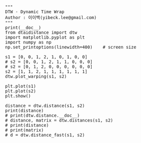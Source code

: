 <pre>
"""
DTW - Dynamic Time Wrap
Author : 이이백(yibeck.lee@gmail.com)
"""
print(__doc__)
from dtaidistance import dtw
import matplotlib.pyplot as plt
import numpy as np
np.set_printoptions(linewidth=400)    # screen size

s1 = [0, 0, 1, 2, 1, 0, 1, 0, 0]
# s2 = [0, 0, 1, 2, 1, 1, 0, 0, 0]
# s2 = [0, 1, 2, 0, 0, 0, 0, 0, 0]
s2 = [1, 1, 2, 1, 1, 1, 1, 1, 1]
dtw.plot_warping(s1, s2)

plt.plot(s1)
plt.plot(s2)
plt.show()

distance = dtw.distance(s1, s2)
print(distance)
# print(dtw.distance.__doc__)
# distance, matrix = dtw.distances(s1, s2)
# print(distance)
# print(matrix)
# d = dtw.distance_fast(s1, s2)


</pre>
